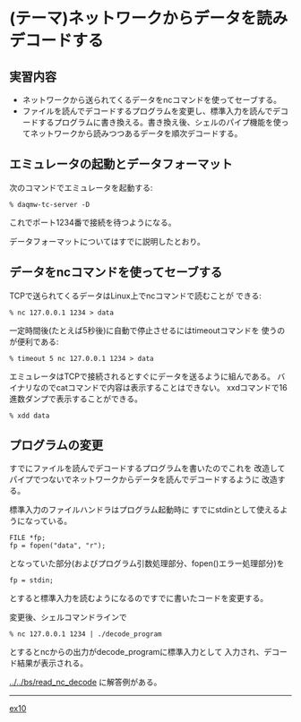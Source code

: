 (テーマ)ネットワークからデータを読みデコードする
================================================

実習内容
--------

* ネットワークから送られてくるデータをncコマンドを使ってセーブする。
* ファイルを読んでデコードするプログラムを変更し、標準入力を読んでデコードするプログラムに書き換える。書き換え後、シェルのパイプ機能を使ってネットワークから読みつつあるデータを順次デコードする。

エミュレータの起動とデータフォーマット
--------------------------------------

次のコマンドでエミュレータを起動する:

    % daqmw-tc-server -D

これでポート1234番で接続を待つようになる。

データフォーマットについてはすでに説明したとおり。

データをncコマンドを使ってセーブする
------------------------------------

TCPで送られてくるデータはLinux上でncコマンドで読むことが
できる:

    % nc 127.0.0.1 1234 > data

一定時間後(たとえば5秒後)に自動で停止させるにはtimeoutコマンドを
使うのが便利である:

    % timeout 5 nc 127.0.0.1 1234 > data

エミュレータはTCPで接続されるとすぐにデータを送るように組んである。
バイナリなのでcatコマンドで内容は表示することはできない。
xxdコマンドで16進数ダンプで表示することができる。

    % xdd data

プログラムの変更
----------------

すでにファイルを読んでデコードするプログラムを書いたのでこれを
改造してパイプでつないでネットワークからデータを読んでデコードするように
改造する。

標準入力のファイルハンドラはプログラム起動時に
すでにstdinとして使えるようになっている。

    FILE *fp;
    fp = fopen("data", "r");

となっていた部分(およびプログラム引数処理部分、fopen()エラー処理部分)を

    fp = stdin;

とすると標準入力を読むようになるのですでに書いたコードを変更する。

変更後、シェルコマンドラインで

    % nc 127.0.0.1 1234 | ./decode_program

とするとncからの出力がdecode_programに標準入力として
入力され、デコード結果が表示される。


[../../bs/read_nc_decode](../../bs/read_nc_decode/) に解答例がある。

---

[ex10](../ex10)
